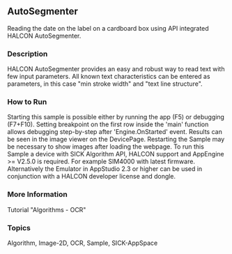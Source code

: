 ## AutoSegmenter
Reading the date on the label on a cardboard box using API integrated
HALCON AutoSegmenter.
### Description
HALCON AutoSegmenter provides an easy and robust way to read text with few input
parameters. All known text characteristics can be entered as parameters,
in this case "min stroke width" and "text line structure".
### How to Run
Starting this sample is possible either by running the app (F5) or
debugging (F7+F10). Setting breakpoint on the first row inside the 'main'
function allows debugging step-by-step after 'Engine.OnStarted' event.
Results can be seen in the image viewer on the DevicePage.
Restarting the Sample may be necessary to show images after loading the webpage.
To run this Sample a device with SICK Algorithm API, HALCON support and
AppEngine >= V2.5.0 is required. For example SIM4000 with latest firmware.
Alternatively the Emulator in AppStudio 2.3 or higher can be used in conjunction
with a HALCON developer license and dongle.
### More Information
Tutorial "Algorithms - OCR"

### Topics
Algorithm, Image-2D, OCR, Sample, SICK-AppSpace